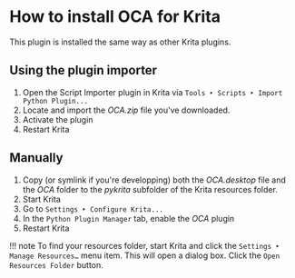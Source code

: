 # How to install OCA for Krita

This plugin is installed the same way as other Krita plugins.

## Using the plugin importer

1. Open the Script Importer plugin in Krita via `Tools ‣ Scripts ‣ Import Python Plugin...`
2. Locate and import the *OCA.zip* file you've downloaded.
3. Activate the plugin
4. Restart Krita

## Manually

1. Copy (or symlink if you're developping) both the *OCA.desktop* file and the *OCA* folder to the *pykrita* subfolder of the Krita resources folder.
2. Start Krita
3. Go to `Settings ‣ Configure Krita...`
4. In the `Python Plugin Manager` tab, enable the *OCA* plugin
5. Restart Krita

!!! note
    To find your resources folder, start Krita and click the `Settings ‣ Manage Resources…` menu item. This will open a dialog box. Click the `Open Resources Folder` button.
